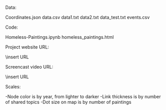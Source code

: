 Data:

Coordinates.json
data.csv
data1.txt
data2.txt
data_test.txt
events.csv

Code:

Homeless-Paintings.ipynb
homeless_paintings.html

Project website URL:

\\insert URL

Screencast video URL:

\\insert URL

Scales:

-Node color is by year, from lighter to darker
-Link thickness is by number of shared topics
-Dot size on map is by number of paintings